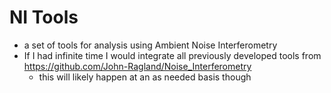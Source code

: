 # NI Tools
- a set of tools for analysis using Ambient Noise Interferometry
- If I had infinite time I would integrate all previously developed tools from https://github.com/John-Ragland/Noise_Interferometry
    - this will likely happen at an as needed basis though